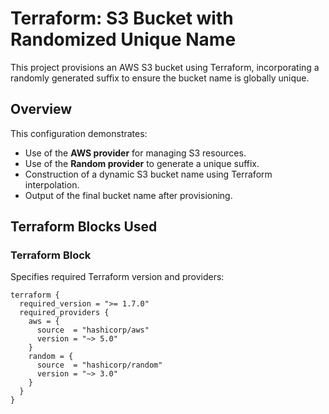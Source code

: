 # Terraform: S3 Bucket with Randomized Unique Name

This project provisions an AWS S3 bucket using Terraform, incorporating a randomly generated suffix to ensure the bucket name is globally unique.

## Overview

This configuration demonstrates:

- Use of the **AWS provider** for managing S3 resources.
- Use of the **Random provider** to generate a unique suffix.
- Construction of a dynamic S3 bucket name using Terraform interpolation.
- Output of the final bucket name after provisioning.

## Terraform Blocks Used

### Terraform Block

Specifies required Terraform version and providers:

```hcl
terraform {
  required_version = ">= 1.7.0"
  required_providers {
    aws = {
      source  = "hashicorp/aws"
      version = "~> 5.0"
    }
    random = {
      source  = "hashicorp/random"
      version = "~> 3.0"
    }
  }
}